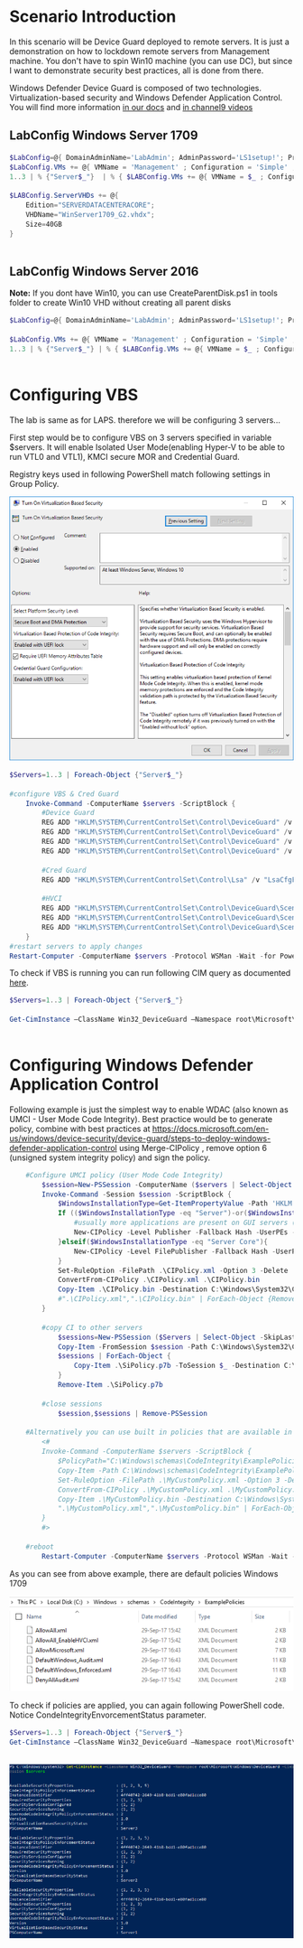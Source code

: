 # Scenario Introduction

In this scenario will be Device Guard deployed to remote servers. It is just a demonstration on how to lockdown remote servers from Management machine. You don't have to spin Win10 machine (you can use DC), but since I want to demonstrate security best practices, all is done from there.

Windows Defender Device Guard is composed of two technologies. Virtualization-based security and Windows Defender Application Control. You will find more information [in our docs](https://docs.microsoft.com/en-us/windows/device-security/device-guard/introduction-to-device-guard-virtualization-based-security-and-windows-defender-application-control) and [in channel9 videos](channel9.msdn.com/tags/kernel)


## LabConfig Windows Server 1709

````PowerShell
$LabConfig=@{ DomainAdminName='LabAdmin'; AdminPassword='LS1setup!'; Prefix = 'ws2016lab1709-'; SwitchName = 'LabSwitch'; DCEdition='SERVERDATACENTERACORE'; CreateClientParent=$True ; ClientEdition='Enterprise' ; PullServerDC=$false; Internet=$true; AdditionalNetworksConfig=@(); VMs=@(); ServerVHDs=@()}
$LabConfig.VMs += @{ VMName = 'Management' ; Configuration = 'Simple' ; ParentVHD = 'Win10_G2.vhdx'  ; MemoryStartupBytes= 1GB ; AddToolsVHD=$True ; DisableWCF=$True }
1..3 | % {"Server$_"}  | % { $LABConfig.VMs += @{ VMName = $_ ; Configuration = 'Simple' ; ParentVHD = 'WinServer1709_G2.vhdx'  ; MemoryStartupBytes= 512MB} }

$LABConfig.ServerVHDs += @{
    Edition="SERVERDATACENTERACORE";
    VHDName="WinServer1709_G2.vhdx";
    Size=40GB
}
 
````
## LabConfig Windows Server 2016

**Note:** If you dont have Win10, you can use CreateParentDisk.ps1 in tools folder to create Win10 VHD without creating all parent disks

````PowerShell
$LabConfig=@{ DomainAdminName='LabAdmin'; AdminPassword='LS1setup!'; Prefix = 'ws2016lab-'; SwitchName = 'LabSwitch'; DCEdition='DataCenter'; AdditionalNetworksConfig=@(); VMs=@(); ServerVHDs=@(); Internet=$True ; CreateClientParent=$true}

$LabConfig.VMs += @{ VMName = 'Management' ; Configuration = 'Simple' ; ParentVHD = 'Win10_G2.vhdx'  ; MemoryStartupBytes= 1GB ; AddToolsVHD=$True ; DisableWCF=$True }
1..3 | % {"Server$_"} | % { $LABConfig.VMs += @{ VMName = $_ ; Configuration = 'Simple' ; ParentVHD = 'Win2016Core_G2.vhdx'  ; MemoryStartupBytes= 512MB} }
 
````

# Configuring VBS

The lab is same as for LAPS. therefore we will be configuring 3 servers... 

First step would be to configure VBS on 3 servers specified in variable $servers. It will enable Isolated User Mode(enabling Hyper-V to be able to run VTL0 and VTL1), KMCI secure MOR and Credential Guard.

Registry keys used in following PowerShell match following settings in Group Policy.

![](/Scenarios/DeviceGuard/Screenshots/VBS_GPO.png)

````PowerShell
$Servers=1..3 | Foreach-Object {"Server$_"}

#configure VBS & Cred Guard
    Invoke-Command -ComputerName $servers -ScriptBlock {
        #Device Guard
        REG ADD "HKLM\SYSTEM\CurrentControlSet\Control\DeviceGuard" /v "Locked" /t REG_DWORD /d 1 /f 
        REG ADD "HKLM\SYSTEM\CurrentControlSet\Control\DeviceGuard" /v "EnableVirtualizationBasedSecurity" /t REG_DWORD /d 1 /f
        REG ADD "HKLM\SYSTEM\CurrentControlSet\Control\DeviceGuard" /v "RequirePlatformSecurityFeatures" /t REG_DWORD /d 3 /f
        REG ADD "HKLM\SYSTEM\CurrentControlSet\Control\DeviceGuard" /v "RequireMicrosoftSignedBootChain" /t REG_DWORD /d 1 /f

        #Cred Guard  
        REG ADD "HKLM\SYSTEM\CurrentControlSet\Control\Lsa" /v "LsaCfgFlags" /t REG_DWORD /d 1 /f

        #HVCI
        REG ADD "HKLM\SYSTEM\CurrentControlSet\Control\DeviceGuard\Scenarios\HypervisorEnforcedCodeIntegrity" /v "Enabled" /t REG_DWORD /d 1 /f
        REG ADD "HKLM\SYSTEM\CurrentControlSet\Control\DeviceGuard\Scenarios\HypervisorEnforcedCodeIntegrity" /v "Locked" /t REG_DWORD /d 1 /f
        REG ADD "HKLM\SYSTEM\CurrentControlSet\Control\DeviceGuard\Scenarios\HypervisorEnforcedCodeIntegrity" /v "HVCIMATRequired" /t REG_DWORD /d 1 /f
    }
#restart servers to apply changes
Restart-Computer -ComputerName $servers -Protocol WSMan -Wait -for PowerShell

````

To check if VBS is running you can run following CIM query as documented [here](https://docs.microsoft.com/en-us/windows/device-security/device-guard/deploy-device-guard-enable-virtualization-based-security). 

````PowerShell
$Servers=1..3 | Foreach-Object {"Server$_"}

Get-CimInstance –ClassName Win32_DeviceGuard –Namespace root\Microsoft\Windows\DeviceGuard -CimSession $servers
 
````
# Configuring Windows Defender Application Control

Following example is just the simplest way to enable WDAC (also known as UMCI - User Mode Code Integrity). Best practice would be to generate policy, combine with best practices at https://docs.microsoft.com/en-us/windows/device-security/device-guard/steps-to-deploy-windows-defender-application-control
 using Merge-CIPolicy , remove option 6 (unsigned system integrity policy) and sign the policy.

````PowerShell
    #Configure UMCI policy (User Mode Code Integrity)
        $session=New-PSSession -ComputerName ($servers | Select-Object -last 1)
        Invoke-Command -Session $session -ScriptBlock {
            $WindowsInstallationType=Get-ItemPropertyValue -Path 'HKLM:\SOFTWARE\Microsoft\Windows NT\CurrentVersion\' -Name InstallationType
            If (($WindowsInstallationType -eq "Server")-or($WindowsInstallationType -eq "Client")){
                #usually more applications are present on GUI servers (as it serves as application server, therefore -Level Publisher)
                New-CIPolicy -Level Publisher -Fallback Hash -UserPEs -FilePath .\CIPolicy.xml
            }elseif($WindowsInstallationType -eq "Server Core"){
                New-CIPolicy -Level FilePublisher -Fallback Hash -UserPEs -FilePath .\CIPolicy.xml
            }
            Set-RuleOption -FilePath .\CIPolicy.xml -Option 3 -Delete 
            ConvertFrom-CIPolicy .\CIPolicy.xml .\CIPolicy.bin
            Copy-Item .\CIPolicy.bin -Destination C:\Windows\System32\CodeIntegrity\SiPolicy.p7b
            #".\CIPolicy.xml",".\CIPolicy.bin" | ForEach-Object {Remove-Item -Path $_}
        }

        #copy CI to other servers 
            $sessions=New-PSSession ($Servers | Select-Object -SkipLast 1)
            Copy-Item -FromSession $session -Path C:\Windows\System32\CodeIntegrity\SiPolicy.p7b -Destination .\
            $sessions | ForEach-Object {
                Copy-Item .\SiPolicy.p7b -ToSession $_ -Destination C:\Windows\System32\CodeIntegrity\
            }
            Remove-Item .\SiPolicy.p7b

        #close sessions
            $session,$sessions | Remove-PSSession
    
    #Alternatively you can use built in policies that are available in 1709
        <#
        Invoke-Command -ComputerName $servers -ScriptBlock {
            $PolicyPath="C:\Windows\schemas\CodeIntegrity\ExamplePolicies\AllowMicrosoft.xml"
            Copy-Item -Path C:\Windows\schemas\CodeIntegrity\ExamplePolicies\AllowMicrosoft.xml -Destination .\MyCustomPolicy.xml
            Set-RuleOption -FilePath .\MyCustomPolicy.xml -Option 3 -Delete
            ConvertFrom-CIPolicy .\MyCustomPolicy.xml .\MyCustomPolicy.bin
            Copy-Item .\MyCustomPolicy.bin -Destination C:\Windows\System32\CodeIntegrity\SiPolicy.p7b
            ".\MyCustomPolicy.xml",".\MyCustomPolicy.bin" | ForEach-Object {Remove-Item -Path $_}
        }
        #>
    
    #reboot
        Restart-Computer -ComputerName $servers -Protocol WSMan -Wait -For PowerShell
````

As you can see from above example, there are default policies Windows 1709

![](/Scenarios/DeviceGuard/Screenshots/DefaultPolicies.png)

To check if policies are applied, you can again following PowerShell code. Notice CondeIntegrityEnvorcementStatus parameter.

````PowerShell
$Servers=1..3 | Foreach-Object {"Server$_"}
Get-CimInstance –ClassName Win32_DeviceGuard –Namespace root\Microsoft\Windows\DeviceGuard -CimSession $servers
 
````

![](/Scenarios/DeviceGuard/Screenshots/DG_Status2.png)